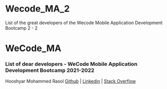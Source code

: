 # Wecode_MA_2
List of the great developers of the Wecode Mobile Application Development Bootcamp 2 - 2

# WeCode_MA


### List of dear developers - WeCode Mobile Application Development Bootcamp 2021-2022

Hooshyar Mohammed Rasol [Github](https://github.com/hooshyar) | [Linkedin](https://www.linkedin.com/in/hooshyar/) | [Stack Overflow](https://stackoverflow.com/users/10622449/hooshyar)
